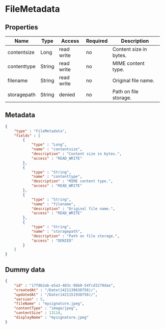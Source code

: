 FileMetadata
==

## Properties

| Name        | Type   | Access     | Required | Description            |
|-------------|--------|------------|----|------------------------|
| contentsize | Long   | read write | no | Content size in bytes. |
| contenttype | String | read write | no | MIME content type.     |
| filename    | String | read write | no | Original file name.    |
| storagepath | String | denied     | no | Path on file storage.  |

## Metadata

```JSON
{
	"type" : "FileMetadata",
	"fields" : [
		{
			"type" : "Long",
			"name" : "contentsize",
			"description" : "Content size in bytes.",
			"access" : "READ_WRITE"
		},
		{
			"type" : "String",
			"name" : "contenttype",
			"description" : "MIME content type.",
			"access" : "READ_WRITE"
		},
		{
			"type" : "String",
			"name" : "filename",
			"description" : "Original file name.",
			"access" : "READ_WRITE"
		},
		{
			"type" : "String",
			"name" : "storagepath",
			"description" : "Path on file storage.",
			"access" : "DENIED"
		}
	]
}
```

## Dummy data

```JSON
{
	"id" : "17f862ab-e5a3-483c-9bb0-54fcd3279dae",
	"createdAt" : "/Date(1421139638756)/",
	"updatedAt" : "/Date(1421151938756)/",
	"version" : 5,
	"fileName" : "mysignature.jpeg",
	"contentType" : "image/jpeg",
	"contentSize" : 13114,
	"displayName" : "mysignature.jpeg"
}
```
